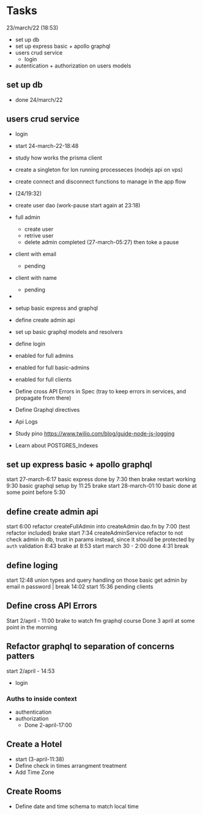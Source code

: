 #   Tasks

23/march/22 (18:53)
-   set up db
-   set up express basic + apollo graphql
-   users crud service
    -   login
-   autentication + authorization on users models

## set up db
-  done 24/march/22


## users crud service
- login 
- start 24-march-22-18:48
- study how works the prisma client
 - create a singleton for lon running processeces (nodejs api on vps)
 - create connect and disconnect functions to manage in the app flow 
 - (24/19:32)
- create user dao (work-pause start again at 23:18)
 - full admin
   - create user
   - retrive user 
   - delete admin 
     completed (27-march-05:27) then toke a pause
   
 - client with email
   - pending
 - client with name
   - pending
 - 
- setup basic express and graphql
- define create admin api
 - set up basic graphql models and resolvers
- define login
 - enabled for full admins
 - enabled for full basic-admins
 - enabled for full clients
- Define cross API Errors in Spec (tray to keep errors in services, and propagate from there)
- Define Graphql directives 
- Api Logs 
 - Study pino https://www.twilio.com/blog/guide-node-js-logging
- Learn about POSTGRES_Indexes

    

## set up express basic + apollo graphql
start 27-march-6:17
basic express done by 7:30 then brake
restart working 9:30
basic graphql setup by 11:25 brake
start 28-march-01:10
basic done at some point before 5:30

## define create admin api 
start 6:00
refactor createFullAdmin into createAdmin dao.fn by 7:00 (test refactor included) brake
start 7:34
createAdminService
  refactor to not check admin in db, trust in params instead, since it should be protected by `auth`
validation 8:43
brake at 8:53
start march 30 - 2:00
done 4:31 break

## define loging
start 12:48
union types and query handling on those
basic get admin by email n password | break 14:02
start 15:36
pending clients

## Define cross API Errors
Start 
2/april - 11:00
brake to watch fm graphql course
Done 3 april at some point in the morning

## Refactor graphql to separation of concerns patters
start
2/april - 14:53
- login
### Auths to inside context
- authentication
- authorization
  - Done 2-april-17:00

## Create a Hotel
- start (3-april-11:38)
- Define check in times arrangment treatment
- Add Time Zone

## Create Rooms
-  Define date and time schema to match local time

